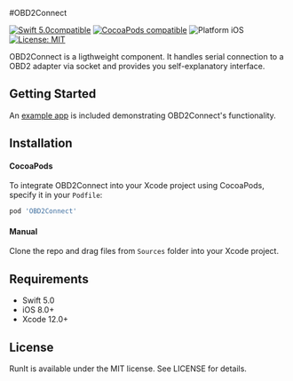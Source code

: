 #OBD2Connect

<p align="left">
<a href="https://developer.apple.com/swift"><img src="https://img.shields.io/badge/Swift_5.0-compatible-4BC51D.svg?style=flat" alt="Swift 5.0compatible" /></a>
<a href="https://cocoapods.org/pods/obd2connect"><img src="https://img.shields.io/badge/pod-2.2.0-blue.svg" alt="CocoaPods compatible" /></a>
<img src="https://img.shields.io/badge/platform-iOS-blue.svg?style=flat" alt="Platform iOS" />
<a href="https://raw.githubusercontent.com/Wisors/OBD2Connect/master/LICENSE"><img src="http://img.shields.io/badge/license-MIT-blue.svg?style=flat" alt="License: MIT" /></a>
</p>

OBD2Connect is a ligthweight component. It handles serial connection to a OBD2 adapter via socket and provides you self-explanatory interface.

## Getting Started

An [example app](Demo) is included demonstrating OBD2Connect's functionality.

## Installation

#### CocoaPods
To integrate OBD2Connect into your Xcode project using CocoaPods, specify it in your `Podfile`:

```ruby
pod 'OBD2Connect'
```

#### Manual
Clone the repo and drag files from `Sources` folder into your Xcode project.

## Requirements

- Swift 5.0
- iOS 8.0+
- Xcode 12.0+

## License

RunIt is available under the MIT license. See LICENSE for details.
